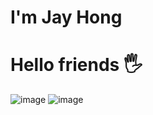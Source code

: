 # I'm Jay Hong
# Hello friends 🖐️

![image](https://github.com/JayHong2/JayHong/assets/111958595/147c5f0b-ba0c-45dd-9453-4dc8e4e9f1f4)
![image](https://github.com/JayHong2/JayHong/assets/111958595/3b17703e-e8b3-4be1-8862-65054f3c2854)

<br>




